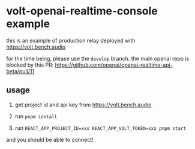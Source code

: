 # volt-openai-realtime-console example

this is an example of production relay deployed with https://volt.bench.audio

for the time being, please use the `develop` branch. the main openai repo is blocked by this PR: https://github.com/openai/openai-realtime-api-beta/pull/11


## usage

1. get project id and api key from https://volt.bench.audio

2. run `pnpm install`

3. run `REACT_APP_PROJECT_ID=xxx REACT_APP_VOLT_TOKEN=xxx pnpm start`

and you should be able to connect!

